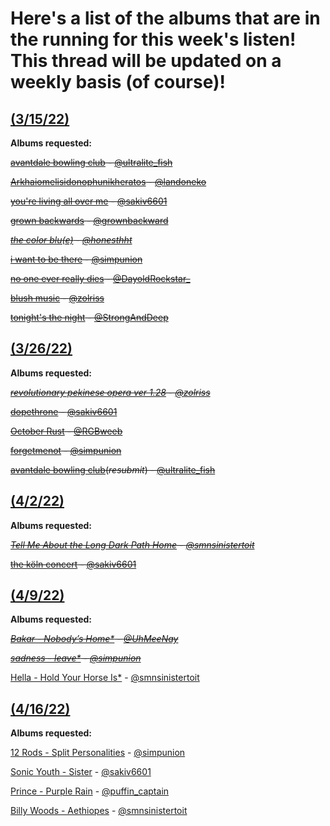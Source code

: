 # Here's a list of the albums that are in the running for this week's listen! This thread will be updated on a weekly basis (of course)!
## [(3/15/22)](https://twitter.com/sinistermusicc/status/1503904531054268416?s=20&t=42AgeZexYdC5sKRR2X-dKA)

**Albums requested:**

~~[avantdale bowling club](https://rateyourmusic.com/release/album/avantdale-bowling-club/avantdale-bowling-club/) - [@ultralite_fish](https://twitter.com/ultralite_fish)~~

~~[Arkhaiomelisidonophunikheratos](https://rateyourmusic.com/release/album/satanicpornocultshop/arkhaiomelisidonophunikheratos) - [@landoneko](https://twitter.com/landoneko)~~

~~[you're living all over me](https://rateyourmusic.com/release/album/dinosaur/youre-living-all-over-me/) - [@sakiv6601](https://twitter.com/sakiv6601)~~

~~[grown backwards](https://rateyourmusic.com/artist/david-byrne) - [@grownbackward](https://twitter.com/grownbackward)~~

*~~[the color blu(e)](https://rateyourmusic.com/release/album/blu/the-color-blu_e/) - [@honesthht](https://twitter.com/Honesthht)~~*

~~[i want to be there](https://rateyourmusic.com/release/album/sadness/i-want-to-be-there/) - [@simpunion](https://twitter.com/simpunion)~~

~~[no one ever really dies](https://rateyourmusic.com/release/album/n_e_r_d/no-one-ever-really-dies/) - [@DayoldRockstar_](https://twitter.com/DayoldRockstar_)~~

~~[blush music](https://rateyourmusic.com/release/album/woven-hand/blush-music/) - [@zolriss](https://twitter.com/zolriss)~~

~~[tonight's the night](https://rateyourmusic.com/release/album/neil-young/tonights-the-night/) - [@StrongAndDeep](https://twitter.com/StrongAndDeep)~~

## [(3/26/22)](https://twitter.com/sinistermusicc/status/1507799004356263958)

**Albums requested:**

*~~[revolutionary pekinese opera ver 1.28](https://rateyourmusic.com/release/album/ground-zero/revolutionary-pekinese-opera-ver-1_28-1/) - [@zolriss](https://twitter.com/zolriss)~~*

~~[dopethrone](https://rateyourmusic.com/release/album/electric-wizard/dopethrone/) - [@sakiv6601](https://twitter.com/sakiv6601)~~

~~[October Rust](https://rateyourmusic.com/release/album/type-o-negative/october-rust/) - [@RGBweeb](https://twitter.com/RGBweeb)~~

~~[forgetmenot](https://rateyourmusic.com/release/ep/five-pebbles/forgetmenot/) - [@simpunion](https://twitter.com/simpunion)~~

~~[avantdale bowling club](https://rateyourmusic.com/release/album/avantdale-bowling-club/avantdale-bowling-club/)(*resubmit*) - [@ultralite_fish](https://twitter.com/ultralite_fish)~~

## [(4/2/22)](https://twitter.com/sinistermusicc/status/1510410243456614400?s=20&t=XmhAHrazxQLyEBMWXZuHQQ)

**Albums requested:**

~~*[Tell Me About the Long Dark Path Home](https://rateyourmusic.com/release/album/the-newfound-interest-in-connecticut/tell-me-about-the-long-dark-path-home/) - [@smnsinistertoit](https://twitter.com/smnsinistertoit?s=20&t=fnbwV-E_L6Q378JcIHAtzQ)*~~

~~[the köln concert](https://rateyourmusic.com/release/album/keith-jarrett/the-koln-concert/) - [@sakiv6601](https://twitter.com/sakiv6601)~~

## [(4/9/22)](https://twitter.com/sinistermusicc/status/1512897419045969931)

**Albums requested:**

*~~[Bakar - Nobody’s Home*](https://rateyourmusic.com/release/album/bakar/nobodys-home/) - [@UhMeeNay](https://twitter.com/UhMeeNay)~~*

*~~[sadness - leave*](https://rateyourmusic.com/release/album/sadness/leave/) - [@simpunion](https://twitter.com/simpunion)~~*

[Hella - Hold Your Horse Is*](https://rateyourmusic.com/release/album/hella/hold-your-horse-is/) - [@smnsinistertoit](https://twitter.com/smnsinistertoit)

## [(4/16/22)](https://twitter.com/sinistermusicc/status/1515530649951735808)

**Albums requested:**

[12 Rods - Split Personalities](https://rateyourmusic.com/release/album/12-rods/split-personalities/) - [@simpunion](https://twitter.com/simpunion)

[Sonic Youth - Sister](https://rateyourmusic.com/release/album/sonic-youth/sister/) - [@sakiv6601](https://twitter.com/sakiv6601)

[Prince - Purple Rain](https://rateyourmusic.com/release/album/prince-and-the-revolution/purple-rain/) - [@puffin_captain](https://twitter.com/puffin_captain)

[Billy Woods - Aethiopes](https://rateyourmusic.com/release/album/billy-woods/aethiopes/) - [@smnsinistertoit](https://twitter.com/smnsinistertoit)
